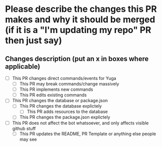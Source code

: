 # Please describe the changes this PR makes and why it should be merged (if it is a "I'm updating my repo" PR then just say)

## Changes description (put an x in boxes where applicable)

- [ ] This PR changes direct commands/events for Yuga
  - [ ] This PR may break commands/change massively
  - [ ] This PR implements new commands
  - [ ] This PR edits existing commands

- [ ] This PR changes the database or package.json
  - [ ] This PR changes the database explictely
    - [ ] This PR adds resources to the database
  - [ ] This PR changes the package.json explictely

- [ ] This PR does not affect the bot whatsoever, and only affects visible github stuff
  - [ ] This PR updates the README, PR Template or anything else people may see